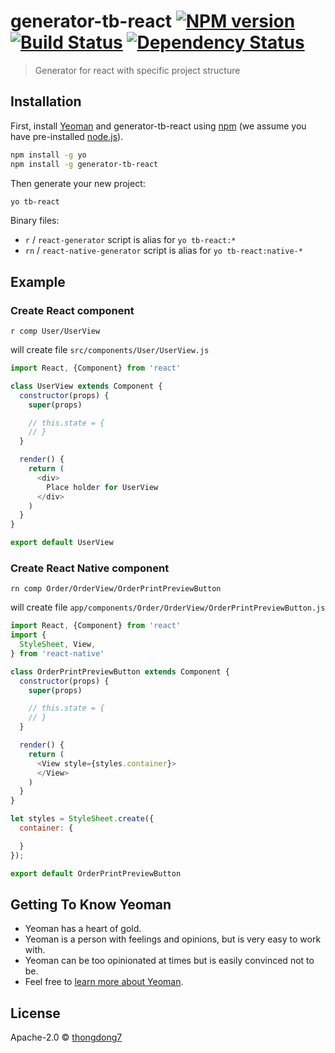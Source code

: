 # generator-tb-react [![NPM version][npm-image]][npm-url] [![Build Status][travis-image]][travis-url] [![Dependency Status][daviddm-image]][daviddm-url]
> Generator for react with specific project structure

## Installation

First, install [Yeoman](http://yeoman.io) and generator-tb-react using [npm](https://www.npmjs.com/) (we assume you have pre-installed [node.js](https://nodejs.org/)).

```bash
npm install -g yo
npm install -g generator-tb-react
```

Then generate your new project:

```bash
yo tb-react
```

Binary files:

* `r` / `react-generator` script is alias for `yo tb-react:*`
* `rn` / `react-native-generator` script is alias for `yo tb-react:native-*`

## Example

### Create React component

```
r comp User/UserView
```

will create file `src/components/User/UserView.js`

```javascript
import React, {Component} from 'react'

class UserView extends Component {
  constructor(props) {
    super(props)

    // this.state = {
    // }
  }

  render() {
    return (
      <div>
        Place holder for UserView
      </div>
    )
  }
}

export default UserView
```


### Create React Native component
```
rn comp Order/OrderView/OrderPrintPreviewButton
```

will create file `app/components/Order/OrderView/OrderPrintPreviewButton.js`

```javascript
import React, {Component} from 'react'
import {
  StyleSheet, View,
} from 'react-native'

class OrderPrintPreviewButton extends Component {
  constructor(props) {
    super(props)

    // this.state = {
    // }
  }

  render() {
    return (
      <View style={styles.container}>
      </View>
    )
  }
}

let styles = StyleSheet.create({
  container: {

  }
});

export default OrderPrintPreviewButton
```

## Getting To Know Yeoman

 * Yeoman has a heart of gold.
 * Yeoman is a person with feelings and opinions, but is very easy to work with.
 * Yeoman can be too opinionated at times but is easily convinced not to be.
 * Feel free to [learn more about Yeoman](http://yeoman.io/).

## License

Apache-2.0 © [thongdong7]()


[npm-image]: https://badge.fury.io/js/generator-tb-react.svg
[npm-url]: https://npmjs.org/package/generator-tb-react
[travis-image]: https://travis-ci.org/thongdong7/generator-tb-react.svg?branch=master
[travis-url]: https://travis-ci.org/thongdong7/generator-tb-react
[daviddm-image]: https://david-dm.org/thongdong7/generator-tb-react.svg?theme=shields.io
[daviddm-url]: https://david-dm.org/thongdong7/generator-tb-react
